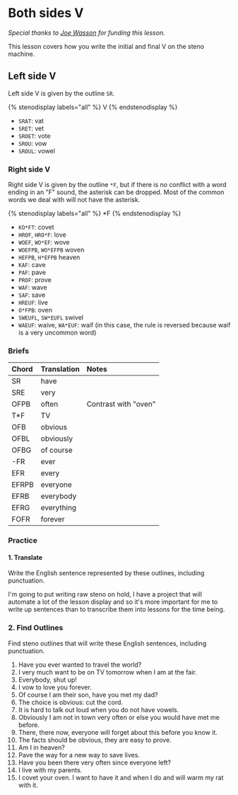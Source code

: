 # Both sides V

_Special thanks to _[_Joe Wasson_](http://talljoe.com/)_ for funding this lesson._

This lesson covers how you write the initial and final V on the steno machine.

## Left side V

Left side V is given by the outline `SR`.

{% stenodisplay labels="all" %}
V
{% endstenodisplay %}

* `SRAT`: vat
* `SRET`: vet
* `SROET`: vote
* `SROU`: vow
* `SROUL`: vowel

### Right side V

Right side V is given by the outline `*F`, but if there is no conflict with a word ending in an "F" sound, the asterisk can be dropped. Most of the common words we deal with will not have the asterisk.

{% stenodisplay labels="all" %}
*F
{% endstenodisplay %}

* `KO*FT`: covet
* `HROF`, `HRO*F`: love
* `WOEF`, `WO*EF`: wove
* `WOEFPB`, `WO*EFPB` woven
* `HEFPB`, `H*EFPB` heaven
* `KAF`: cave
* `PAF`: pave
* `PROF`: prove
* `WAF`: wave
* `SAF`: save
* `HREUF`: live
* `O*FPB`: oven
* `SWEUFL`, `SW*EUFL` swivel
* `WAEUF`: waive, `WA*EUF`: waif \(in this case, the rule is reversed because waif is a very uncommon word\)

### Briefs

| Chord | Translation | Notes                |
|:------|:------------|:---------------------|
| SR    | have        |                      |
| SRE   | very        |                      |
| OFPB  | often       | Contrast with "oven" |
| T\*F  | TV          |                      |
| OFB   | obvious     |                      |
| OFBL  | obviously   |                      |
| OFBG  | of course   |                      |
| -FR   | ever        |                      |
| EFR   | every       |                      |
| EFRPB | everyone    |                      |
| EFRB  | everybody   |                      |
| EFRG  | everything  |                      |
| FOFR  | forever     |                      |

### Practice

#### 1. Translate

Write the English sentence represented by these outlines, including punctuation.

I'm going to put writing raw steno on hold, I have a project that will automate a lot of the lesson display and so it's more important for me to write up sentences than to transcribe them into lessons for the time being.

### 2. Find Outlines

Find steno outlines that will write these English sentences, including punctuation.

1. Have you ever wanted to travel the world?
2. I very much want to be on TV tomorrow when I am at the fair.
3. Everybody, shut up!
4. I vow to love you forever.
5. Of course I am their son, have you met my dad?
6. The choice is obvious: cut the cord.
7. It is hard to talk out loud when you do not have vowels.
8. Obviously I am not in town very often or else you would have met me before.
9. There, there now, everyone will forget about this before you know it.
10. The facts should be obvious, they are easy to prove.
11. Am I in heaven?
12. Pave the way for a new way to save lives.
13. Have you been there very often since everyone left?
14. I live with my parents.
15. I covet your oven. I want to have it and when I do and will warm my rat with it.
